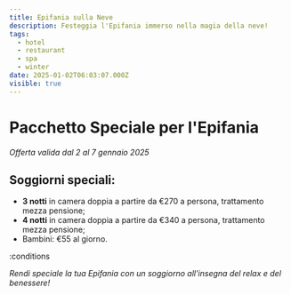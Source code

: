 ```yaml
---
title: Epifania sulla Neve
description: Festeggia l'Epifania immerso nella magia della neve!
tags:
  - hotel
  - restaurant
  - spa
  - winter
date: 2025-01-02T06:03:07.000Z
visible: true
---
```


# Pacchetto Speciale per l'Epifania

*Offerta valida dal 2 al 7 gennaio 2025*

## Soggiorni speciali:

- **3 notti** in camera doppia a partire da €270 a persona, trattamento mezza pensione;
- **4 notti** in camera doppia a partire da €340 a persona, trattamento mezza pensione;
- Bambini: €55 al giorno.

:conditions

*Rendi speciale la tua Epifania con un soggiorno all'insegna del relax e del benessere!*